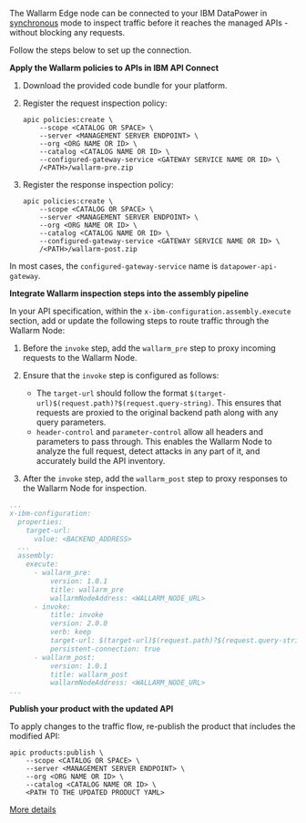 # IBM API Connect for wizard

The Wallarm Edge node can be connected to your IBM DataPower in [synchronous](../inline/overview.md) mode to inspect traffic before it reaches the managed APIs - without blocking any requests.

Follow the steps below to set up the connection.

**Apply the Wallarm policies to APIs in IBM API Connect**

1. Download the provided code bundle for your platform.
1. Register the request inspection policy:

    ```
    apic policies:create \
        --scope <CATALOG OR SPACE> \
        --server <MANAGEMENT SERVER ENDPOINT> \
        --org <ORG NAME OR ID> \
        --catalog <CATALOG NAME OR ID> \
        --configured-gateway-service <GATEWAY SERVICE NAME OR ID> \
        /<PATH>/wallarm-pre.zip
    ```
1. Register the response inspection policy:

    ```
    apic policies:create \
        --scope <CATALOG OR SPACE> \
        --server <MANAGEMENT SERVER ENDPOINT> \
        --org <ORG NAME OR ID> \
        --catalog <CATALOG NAME OR ID> \
        --configured-gateway-service <GATEWAY SERVICE NAME OR ID> \
        /<PATH>/wallarm-post.zip
    ```

In most cases, the `configured-gateway-service` name is `datapower-api-gateway`.

**Integrate Wallarm inspection steps into the assembly pipeline**

In your API specification, within the `x-ibm-configuration.assembly.execute` section, add or update the following steps to route traffic through the Wallarm Node:

1. Before the `invoke` step, add the `wallarm_pre` step to proxy incoming requests to the Wallarm Node.
1. Ensure that the `invoke` step is configured as follows:
    
    * The `target-url` should follow the format `$(target-url)$(request.path)?$(request.query-string)`. This ensures that requests are proxied to the original backend path along with any query parameters.
    * `header-control` and `parameter-control` allow all headers and parameters to pass through. This enables the Wallarm Node to analyze the full request, detect attacks in any part of it, and accurately build the API inventory.
1. After the `invoke` step, add the `wallarm_post` step to proxy responses to the Wallarm Node for inspection.

```yaml hl_lines="8-22"
...
x-ibm-configuration:
  properties:
    target-url:
      value: <BACKEND_ADDRESS>
  ...
  assembly:
    execute:
      - wallarm_pre:
          version: 1.0.1
          title: wallarm_pre
          wallarmNodeAddress: <WALLARM_NODE_URL>
      - invoke:
          title: invoke
          version: 2.0.0
          verb: keep
          target-url: $(target-url)$(request.path)?$(request.query-string)
          persistent-connection: true
      - wallarm_post:
          version: 1.0.1
          title: wallarm_post
          wallarmNodeAddress: <WALLARM_NODE_URL>
...
```

**Publish your product with the updated API**

To apply changes to the traffic flow, re-publish the product that includes the modified API:

```
apic products:publish \
    --scope <CATALOG OR SPACE> \
    --server <MANAGEMENT SERVER ENDPOINT> \
    --org <ORG NAME OR ID> \
    --catalog <CATALOG NAME OR ID> \
    <PATH TO THE UPDATED PRODUCT YAML>
```

[More details](ibm-api-connect.md)

<style>
  h1#ibm-api-connect-for-wizard {
    display: none;
  }

  .md-footer {
    display: none;
  }

  .md-header {
    display: none;
  }

  .md-content__button {
    display: none;
  }

  .md-main {
    background-color: unset;
  }

  .md-grid {
    margin: unset;
  }

  button.md-top.md-icon {
    display: none;
  }
</style>
